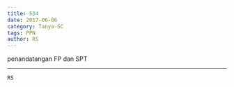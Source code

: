 ```yaml
---
title: 534
date: 2017-06-06
category: Tanya-SC
tags: PPN
author: RS
---
```


penandatangan FP dan SPT

---



`RS`
